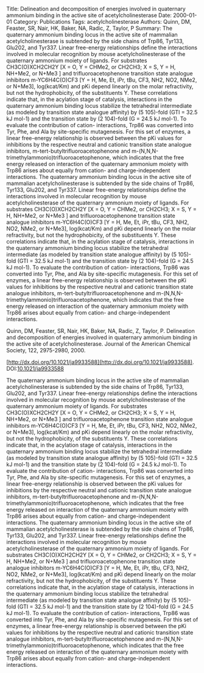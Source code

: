 Title: Delineation and decomposition of energies involved in quaternary ammonium binding in the active site of acetylcholinesterase
Date: 2000-01-01
Category: Publications
Tags: acetylcholinesterase
Authors: Quinn, DM, Feaster, SR, Nair, HK, Baker, NA, Radic, Z, Taylor, P
Summary: The quaternary ammonium binding locus in the active site of mammalian acetylcholinesterase is subtended by the side chains of Trp86, Tyr133, Glu202, and Tyr337. Linear free-energy relationships define the interactions involved in molecular recognition by mouse acetylcholinesterase of the quaternary ammonium moiety of ligands. For substrates CH3C(O)XCH2CH2Y [X = O, Y = CHMe2, or CH2CH3; X = S, Y = H, NH+Me2, or N+Me3 ] and trifluoroacetophenone transition state analogue inhibitors m-YC6H4C(O)CF3 [Y = H, Me, Et, iPr, tBu, CF3, NH2, NO2, NMe2, or N+Me3], log(kcat/Km) and pKi depend linearly on the molar refractivity, but not the hydrophobicity, of the substituents Y. These correlations indicate that, in the acylation stage of catalysis, interactions in the quaternary ammonium binding locus stabilize the tetrahedral intermediate (as modeled by transition state analogue affinity) by (5 105)-fold (GTI = 32.5 kJ mol-1) and the transition state by (2 104)-fold (G = 24.5 kJ mol-1). To evaluate the contribution of cation- interactions, Trp86 was converted into Tyr, Phe, and Ala by site-specific mutagenesis. For this set of enzymes, a linear free-energy relationship is observed between the pKi values for inhibitions by the respective neutral and cationic transition state analogue inhibitors, m-tert-butyltrifluoroacetophenone and m-(N,N,N-trimethylammonio)trifluoroacetophenone, which indicates that the free energy released on interaction of the quaternary ammonium moiety with Trp86 arises about equally from cation- and charge-independent interactions. The quaternary ammonium binding locus in the active site of mammalian acetylcholinesterase is subtended by the side chains of Trp86, Tyr133, Glu202, and Tyr337. Linear free-energy relationships define the interactions involved in molecular recognition by mouse acetylcholinesterase of the quaternary ammonium moiety of ligands. For substrates CH3C(O)XCH2CH2Y [X = O, Y = CHMe2, or CH2CH3; X = S, Y = H, NH+Me2, or N+Me3 ] and trifluoroacetophenone transition state analogue inhibitors m-YC6H4C(O)CF3 [Y = H, Me, Et, iPr, tBu, CF3, NH2, NO2, NMe2, or N+Me3], log(kcat/Km) and pKi depend linearly on the molar refractivity, but not the hydrophobicity, of the substituents Y. These correlations indicate that, in the acylation stage of catalysis, interactions in the quaternary ammonium binding locus stabilize the tetrahedral intermediate (as modeled by transition state analogue affinity) by (5 105)-fold (GTI = 32.5 kJ mol-1) and the transition state by (2 104)-fold (G = 24.5 kJ mol-1). To evaluate the contribution of cation- interactions, Trp86 was converted into Tyr, Phe, and Ala by site-specific mutagenesis. For this set of enzymes, a linear free-energy relationship is observed between the pKi values for inhibitions by the respective neutral and cationic transition state analogue inhibitors, m-tert-butyltrifluoroacetophenone and m-(N,N,N-trimethylammonio)trifluoroacetophenone, which indicates that the free energy released on interaction of the quaternary ammonium moiety with Trp86 arises about equally from cation- and charge-independent interactions.

Quinn, DM, Feaster, SR, Nair, HK, Baker, NA, Radic, Z, Taylor, P. Delineation and decomposition of energies involved in quaternary ammonium binding in the active site of acetylcholinesterase. Journal of the American Chemical Society, 122, 2975-2980, 2000. 

[http://dx.doi.org/10.1021/ja9933588](http://dx.doi.org/10.1021/ja9933588). DOI:[10.1021/ja9933588](http://dx.doi.org/10.1021/ja9933588)

The quaternary ammonium binding locus in the active site of mammalian acetylcholinesterase is subtended by the side chains of Trp86, Tyr133, Glu202, and Tyr337. Linear free-energy relationships define the interactions involved in molecular recognition by mouse acetylcholinesterase of the quaternary ammonium moiety of ligands. For substrates CH3C(O)XCH2CH2Y [X = O, Y = CHMe2, or CH2CH3; X = S, Y = H, NH+Me2, or N+Me3 ] and trifluoroacetophenone transition state analogue inhibitors m-YC6H4C(O)CF3 [Y = H, Me, Et, iPr, tBu, CF3, NH2, NO2, NMe2, or N+Me3], log(kcat/Km) and pKi depend linearly on the molar refractivity, but not the hydrophobicity, of the substituents Y. These correlations indicate that, in the acylation stage of catalysis, interactions in the quaternary ammonium binding locus stabilize the tetrahedral intermediate (as modeled by transition state analogue affinity) by (5 105)-fold (GTI = 32.5 kJ mol-1) and the transition state by (2 104)-fold (G = 24.5 kJ mol-1). To evaluate the contribution of cation- interactions, Trp86 was converted into Tyr, Phe, and Ala by site-specific mutagenesis. For this set of enzymes, a linear free-energy relationship is observed between the pKi values for inhibitions by the respective neutral and cationic transition state analogue inhibitors, m-tert-butyltrifluoroacetophenone and m-(N,N,N-trimethylammonio)trifluoroacetophenone, which indicates that the free energy released on interaction of the quaternary ammonium moiety with Trp86 arises about equally from cation- and charge-independent interactions. The quaternary ammonium binding locus in the active site of mammalian acetylcholinesterase is subtended by the side chains of Trp86, Tyr133, Glu202, and Tyr337. Linear free-energy relationships define the interactions involved in molecular recognition by mouse acetylcholinesterase of the quaternary ammonium moiety of ligands. For substrates CH3C(O)XCH2CH2Y [X = O, Y = CHMe2, or CH2CH3; X = S, Y = H, NH+Me2, or N+Me3 ] and trifluoroacetophenone transition state analogue inhibitors m-YC6H4C(O)CF3 [Y = H, Me, Et, iPr, tBu, CF3, NH2, NO2, NMe2, or N+Me3], log(kcat/Km) and pKi depend linearly on the molar refractivity, but not the hydrophobicity, of the substituents Y. These correlations indicate that, in the acylation stage of catalysis, interactions in the quaternary ammonium binding locus stabilize the tetrahedral intermediate (as modeled by transition state analogue affinity) by (5 105)-fold (GTI = 32.5 kJ mol-1) and the transition state by (2 104)-fold (G = 24.5 kJ mol-1). To evaluate the contribution of cation- interactions, Trp86 was converted into Tyr, Phe, and Ala by site-specific mutagenesis. For this set of enzymes, a linear free-energy relationship is observed between the pKi values for inhibitions by the respective neutral and cationic transition state analogue inhibitors, m-tert-butyltrifluoroacetophenone and m-(N,N,N-trimethylammonio)trifluoroacetophenone, which indicates that the free energy released on interaction of the quaternary ammonium moiety with Trp86 arises about equally from cation- and charge-independent interactions.
